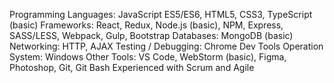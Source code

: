 Programming Languages: JavaScript ES5/ES6, HTML5, CSS3, TypeScript (basic)
Frameworks: React, Redux, Node.js (basic), NPM, Express, SASS/LESS, Webpack, Gulp, Bootstrap 
Databases: MongoDB (basic)
Networking: HTTP, AJAX
Testing / Debugging: Chrome Dev Tools 
Operation System: Windows
Other Tools: VS Code, WebStorm (basic), Figma, Photoshop, Git, Git Bash 
Experienced with Scrum and Agile

